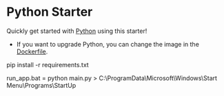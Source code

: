 # Python Starter

Quickly get started with [Python](https://www.python.org/) using this starter! 

- If you want to upgrade Python, you can change the image in the [Dockerfile](./.codesandbox/Dockerfile).

pip install -r requirements.txt

run_app.bat = python main.py > C:\ProgramData\Microsoft\Windows\Start Menu\Programs\StartUp